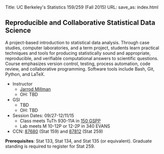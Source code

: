 Title: UC Berkeley's Statistics 159/259 (Fall 2015)
URL: 
save_as: index.html

## Reproducible and Collaborative Statistical Data Science

A project-based introduction to statistical data analysis.
Through case studies, computer laboratories, and a term project,
students learn practical techniques and tools
for producing statistically sound and appropriate, reproducible, and verifiable
computational answers to scientific questions.
Course emphasizes version control, testing, process automation,
code review, and collaborative programming.
Software tools include Bash, Git, Python, and LaTeX.

* Instructor
    * [Jarrod Millman](http://www.jarrodmillman.com)
    * OH: TBD
* GSI
    * TBD
    * OH: TBD
* Session Dates: 09/27-12/11/15
    * Class meets TuTh 930-11A in [150 GSPP](http://ets.berkeley.edu/classrooms/150-gspp)
    * Lab meets M 10-12P or 12-2P in 340 EVANS
* CCN: [87680](http://osoc.berkeley.edu/OSOC/osoc?p_ccn=87680&p_term=FL) (Stat 159) and [87812](http://osoc.berkeley.edu/OSOC/osoc?p_ccn=87812&p_term=FL) (Stat 259)

**Prerequisites**: Stat 133, Stat 134, and Stat 135 (or equivalent).
Graduate standing is required to register for Stat 259.
